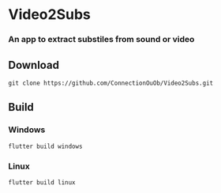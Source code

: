 # Video2Subs
### An app to extract substiles from sound or video

## Download
```git clone https://github.com/ConnectionOuOb/Video2Subs.git```

## Build
### Windows
```flutter build windows```

### Linux
```flutter build linux```
